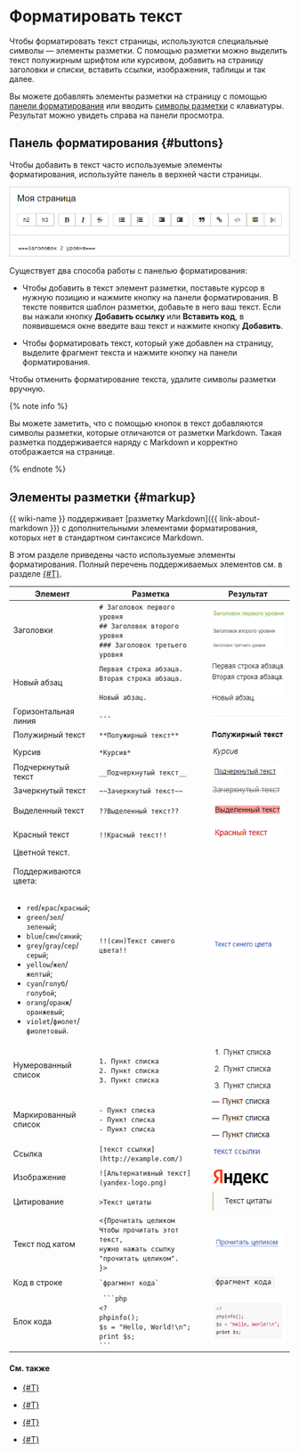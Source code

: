# Форматировать текст

Чтобы форматировать текст страницы, используются специальные символы — элементы разметки. С помощью разметки можно выделить текст полужирным шрифтом или курсивом, добавить на страницу заголовки и списки, вставить ссылки, изображения, таблицы и так далее.

Вы можете добавлять элементы разметки на страницу с помощью [панели форматирования](#buttons) или вводить [символы разметки](#markup) с клавиатуры. Результат можно увидеть справа на панели просмотра.

## Панель форматирования {#buttons}

Чтобы добавить в текст часто используемые элементы форматирования, используйте панель в верхней части страницы.

![](../_assets/wiki/format_pane.png)

Существует два способа работы с панелью форматирования:

- Чтобы добавить в текст элемент разметки, поставьте курсор в нужную позицию и нажмите кнопку на панели форматирования. В тексте появится шаблон разметки, добавьте в него ваш текст. Если вы нажали кнопку **Добавить ссылку** или **Вставить код**, в появившемся окне введите ваш текст и нажмите кнопку **Добавить**.

- Чтобы форматировать текст, который уже добавлен на страницу, выделите фрагмент текста и нажмите кнопку на панели форматирования.

Чтобы отменить форматирование текста, удалите символы разметки вручную.

{% note info %}

Вы можете заметить, что с помощью кнопок в текст добавляются символы разметки, которые отличаются от разметки Markdown. Такая разметка поддерживается наряду с Markdown и корректно отображается на странице.

{% endnote %}

## Элементы разметки {#markup}

{{ wiki-name }} поддерживает [разметку Markdown]({{ link-about-markdown }}) с дополнительными элементами форматирования, которых нет в стандартном синтаксисе Markdown.

В этом разделе приведены часто используемые элементы форматирования. Полный перечень поддерживаемых элементов см. в разделе [{#T}](static-markup.md).

Элемент | Разметка | Результат
--- | --- | ---
Заголовки | `# Заголовок первого уровня`<br/>`## Заголовок второго уровня`<br/>`### Заголовок третьего уровня` | ![](../_assets/wiki/h1-h3.png)
Новый абзац | `Первая строка абзаца.`<br/>`Вторая строка абзаца.`<br/><br/>`Новый абзац.` | ![](../_assets/wiki/new-par.png)
Горизонтальная линия | `---` | ![](../_assets/wiki/hr.png)
Полужирный текст | `**Полужирный текст**` | ![](../_assets/wiki/bold.png)
Курсив | `*Курсив*` | ![](../_assets/wiki/italic.png)
Подчеркнутый текст | `__Подчеркнутый текст__` | ![](../_assets/wiki/underlined.png)
Зачеркнутый текст | `~~Зачеркнутый текст~~` | ![](../_assets/wiki/crossed.png)
Выделенный текст | `??Выделенный текст??` | ![](../_assets/wiki/red-background.png)
Красный текст | `!!Красный текст!!` | ![](../_assets/wiki/red-colored.png)
Цветной текст.<br/><br/>Поддерживаются цвета:<br/><br/><ul><li>`red`/`крас`/`красный`;</li><li>`green`/`зел`/`зеленый`;</li><li>`blue`/`син`/`синий`;</li><li>`grey`/`gray`/`сер`/`серый`;</li><li>`yellow`/`жел`/`желтый`;</li><li>`cyan`/`голуб`/`голубой`;</li><li>`orang`/`оранж`/`оранжевый`;</li><li>`violet`/`фиолет`/`фиолетовый`.</li></ul> | `!!(син)Текст синего цвета!!` | ![](../_assets/wiki/colored.png)
Нумерованный список | `1. Пункт списка`<br/>`2. Пункт списка`<br/>`3. Пункт списка` | ![](../_assets/wiki/ol-flat.png)
Маркированный список | `- Пункт списка`<br/>`- Пункт списка`<br/>`- Пункт списка` | ![](../_assets/wiki/ul-flat.png)
Ссылка | `[текст ссылки](http://example.com/)` | ![](../_assets/wiki/hyperlink.png)
Изображение | `![Альтернативный текст](yandex-logo.png)` | ![](../_assets/wiki/logo95x37x8.png)
Цитирование | `>Текст цитаты` | ![](../_assets/wiki/qote-short.png)
Текст под катом | `<{Прочитать целиком`<br/>`Чтобы прочитать этот текст,`<br/>`нужно нажать ссылку "прочитать целиком".`<br/>`}>` | ![](../_assets/wiki/cut.png)
Код в строке | ``` `фрагмент кода` ``` | ![](../_assets/wiki/source-code-2.png)
Блок кода |` ```php`<br/>`<?`<br/>`phpinfo();`<br/>`$s = "Hello, World!\n";`<br/>`print $s;`<br/>` ``` `| ![](../_assets/wiki/code-block.png)


#### См. также

- [{#T}](add-image.md)

- [{#T}](add-grid.md)

- [{#T}](attach-file.md)

- [{#T}](actions/toc.md)